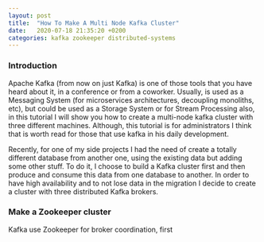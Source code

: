 ```yaml
---
layout: post
title:  "How To Make A Multi Node Kafka Cluster"
date:   2020-07-18 21:35:20 +0200
categories: kafka zookeeper distributed-systems
---
```

### Introduction

Apache Kafka (from now on just Kafka) is one of those tools that you have heard about it, in a conference or from a coworker. 
Usually, is used as a Messaging System (for microservices architectures, decoupling monoliths, etc), but could be used as a 
Storage System or for Stream Processing also, in this tutorial I will show you how to create a multi-node kafka cluster with 
three different machines. Although, this tutorial is for administrators I think that is worth read for those that use kafka 
in his daily development. 

Recently, for one of my side projects I had the need of create a totally different database from another one, using the existing 
data but adding some other stuff. To do it, I choose to build a Kafka cluster first and then produce and consume this data 
from one database to another. In order to have high availability and to not lose data in the migration I decide to create 
a cluster with three distributed Kafka brokers.

### Make a Zookeeper cluster

Kafka use Zookeeper for broker coordination, first 